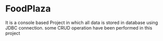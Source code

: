 # FoodPlaza
It is a console based Project in which all data is stored in database using JDBC connection.
some CRUD operation have been performed in this project
 
